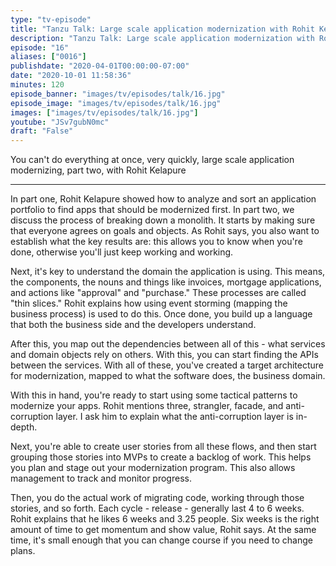 ```yaml
---
type: "tv-episode"
title: "Tanzu Talk: Large scale application modernization with Rohit Kelapure, part two"
description: "Tanzu Talk: Large scale application modernization with Rohit Kelapure, part two"
episode: "16"
aliases: ["0016"]
publishdate: "2020-04-01T00:00:00-07:00"
date: "2020-10-01 11:58:36"
minutes: 120
episode_banner: "images/tv/episodes/talk/16.jpg"
episode_image: "images/tv/episodes/talk/16.jpg"
images: ["images/tv/episodes/talk/16.jpg"]
youtube: "JSv7gubN0mc"
draft: "False"
---
```


You can't do everything at once, very quickly, large scale application modernizing, part two, with Rohit Kelapure

----

In part one, Rohit Kelapure showed how to analyze and sort an application portfolio to find apps that should be modernized first. In part two, we discuss the process of breaking down a monolith. It starts by making sure that everyone agrees on goals and objects. As Rohit says, you also want to establish what the key results are: this allows you to know when you're done, otherwise you'll just keep working and working.

Next, it's key to understand the domain the application is using. This means, the components, the nouns and things like invoices, mortgage applications, and actions like "approval" and "purchase." These processes are called "thin slices." Rohit explains how using event storming (mapping the business process) is used to do this. Once done, you build up a language that both the business side and the developers understand.

After this, you map out the dependencies between all of this - what services and domain objects rely on others. With this, you can start finding the APIs between the services. With all of these, you've created a target architecture for modernization, mapped to what the software does, the business domain.

With this in hand, you're ready to start using some tactical patterns to modernize your apps. Rohit mentions three, strangler, facade, and anti-corruption layer. I ask him to explain what the anti-corruption layer is in-depth.

Next, you're able to create user stories from all these flows, and then start grouping those stories into MVPs to create a backlog of work. This helps you plan and stage out your modernization program. This also allows management to track and monitor progress.

Then, you do the actual work of migrating code, working through those stories, and so forth. Each cycle - release - generally last 4 to 6 weeks. Rohit explains that he likes 6 weeks and 3.25 people. Six weeks is the right amount of time to get momentum and show value, Rohit says. At the same time, it's small enough that you can change course if you need to change plans.